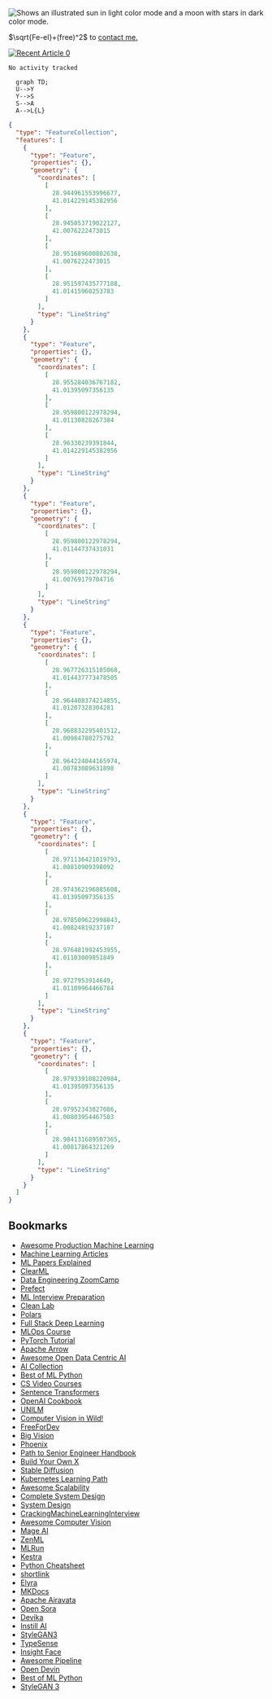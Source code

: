 <picture>
  <source media="(prefers-color-scheme: dark)" srcset="https://raw.githubusercontent.com/uysalserkan/uysalserkan/master/charmander-2.gif">
  <img alt="Shows an illustrated sun in light color mode and a moon with stars in dark color mode." src="https://raw.githubusercontent.com/uysalserkan/uysalserkan/master/charmander-2.gif">
</picture>

$\sqrt{Fe-el}+(free)^2$ to [contact me.](mailto:uysalserkan08@gmail.com)

<a target="_blank" href="https://github-readme-medium-recent-article.vercel.app/medium/@uysalserkan/0"><img src="https://github-readme-medium-recent-article.vercel.app/medium/@uysalserkan/0" alt="Recent Article 0"> 

<!--
<div align="center">
<p>Profile Visitor Counter</p>
<img src="https://profile-counter.glitch.me/uysalserkan/count.svg" alt="hit counter" align="center">
</div>
-->
<!--START_SECTION:waka-->

```txt
No activity tracked
```

<!--END_SECTION:waka-->

```mermaid
  graph TD;
  U-->Y
  Y-->S
  S-->A
  A-->L{L}
```


```geojson
{
  "type": "FeatureCollection",
  "features": [
    {
      "type": "Feature",
      "properties": {},
      "geometry": {
        "coordinates": [
          [
            28.944961553996677,
            41.014229145382956
          ],
          [
            28.945053719022127,
            41.0076222473015
          ],
          [
            28.951689600802638,
            41.0076222473015
          ],
          [
            28.951597435777188,
            41.01415960253783
          ]
        ],
        "type": "LineString"
      }
    },
    {
      "type": "Feature",
      "properties": {},
      "geometry": {
        "coordinates": [
          [
            28.955284036767182,
            41.01395097356135
          ],
          [
            28.959800122978294,
            41.01130828267384
          ],
          [
            28.96330239391844,
            41.014229145382956
          ]
        ],
        "type": "LineString"
      }
    },
    {
      "type": "Feature",
      "properties": {},
      "geometry": {
        "coordinates": [
          [
            28.959800122978294,
            41.01144737431031
          ],
          [
            28.959800122978294,
            41.00769179704716
          ]
        ],
        "type": "LineString"
      }
    },
    {
      "type": "Feature",
      "properties": {},
      "geometry": {
        "coordinates": [
          [
            28.967726315105068,
            41.014437773478505
          ],
          [
            28.964408374214855,
            41.01207328304281
          ],
          [
            28.968832295401512,
            41.00984780275792
          ],
          [
            28.964224044165974,
            41.00783089631898
          ]
        ],
        "type": "LineString"
      }
    },
    {
      "type": "Feature",
      "properties": {},
      "geometry": {
        "coordinates": [
          [
            28.971136421019793,
            41.00810909398092
          ],
          [
            28.974362196885608,
            41.01395097356135
          ],
          [
            28.978509622998843,
            41.00824819237107
          ],
          [
            28.976481992453955,
            41.01103009851849
          ],
          [
            28.9727953914649,
            41.01109964466784
          ]
        ],
        "type": "LineString"
      }
    },
    {
      "type": "Feature",
      "properties": {},
      "geometry": {
        "coordinates": [
          [
            28.979339108220984,
            41.01395097356135
          ],
          [
            28.97952343827086,
            41.00803954467503
          ],
          [
            28.984131689507365,
            41.00817864321269
          ]
        ],
        "type": "LineString"
      }
    }
  ]
}
```

## Bookmarks

- [Awesome Production Machine Learning](https://github.com/EthicalML/awesome-production-machine-learning)
- [Machine Learning Articles](https://github.com/christianversloot/machine-learning-articles)
- [ML Papers Explained](https://github.com/dair-ai/ML-Papers-Explained)
- [ClearML](https://github.com/allegroai/clearml)
- [Data Engineering ZoomCamp](https://github.com/DataTalksClub/data-engineering-zoomcamp)
- [Prefect](https://github.com/PrefectHQ/prefect)
- [ML Interview Preparation](https://github.com/ThinamXx/ML..Interview..Preparation)
- [Clean Lab](https://github.com/cleanlab/cleanlab)
- [Polars](https://github.com/pola-rs/polars)
- [Full Stack Deep Learning](https://github.com/full-stack-deep-learning/website)
- [MLOps Course](https://github.com/SkafteNicki/dtu_mlops)
- [PyTorch Tutorial](https://github.com/yunjey/pytorch-tutorial)
- [Apache Arrow](https://github.com/apache/arrow-datafusion)
- [Awesome Open Data Centric AI](https://github.com/Renumics/awesome-open-data-centric-ai)
- [AI Collection](https://github.com/ai-collection/ai-collection)
- [Best of ML Python](https://github.com/ml-tooling/best-of-ml-python)
- [CS Video Courses](https://github.com/Developer-Y/cs-video-courses)
- [Sentence Transformers](https://github.com/UKPLab/sentence-transformers)
- [OpenAI Cookbook](https://github.com/openai/openai-cookbook)
- [UNILM](https://github.com/microsoft/unilm/tree/master)
- [Computer Vision in Wild!](https://github.com/Computer-Vision-in-the-Wild/CVinW_Readings)
- [FreeForDev](https://github.com/ripienaar/free-for-dev)
- [Big Vision](https://github.com/google-research/big_vision)
- [Phoenix](https://github.com/Arize-ai/phoenix)
- [Path to Senior Engineer Handbook](https://github.com/jordan-cutler/path-to-senior-engineer-handbook)
- [Build Your Own X](https://github.com/codecrafters-io/build-your-own-x)
- [Stable Diffusion](https://github.com/Stability-AI/stablediffusion)
- [Kubernetes Learning Path](https://github.com/techiescamp/kubernetes-learning-path)
- [Awesome Scalability](https://github.com/binhnguyennus/awesome-scalability)
- [Complete System Design](https://github.com/Coder-World04/Complete-System-Design)
- [System Design](https://github.com/karanpratapsingh/system-design)
- [CrackingMachineLearningInterview](https://github.com/shafaypro/CrackingMachineLearningInterview)
- [Awesome Computer Vision](https://github.com/jbhuang0604/awesome-computer-vision)
- [Mage AI](https://github.com/mage-ai/mage-ai)
- [ZenML](https://github.com/zenml-io/zenml)
- [MLRun](https://github.com/mlrun/mlrun)
- [Kestra](https://github.com/kestra-io/kestra)
- [Python Cheatsheet](https://github.com/gto76/python-cheatsheet)
- [shortlink](https://github.com/shortlink-org/shortlink)
- [Elyra](https://github.com/elyra-ai/elyra)
- [MKDocs](https://github.com/mkdocs/mkdocs/tree/master)
- [Apache Airavata](https://github.com/apache/airavata)
- [Open Sora](https://github.com/hpcaitech/Open-Sora)
- [Devika](https://github.com/stitionai/devika)
- [Instill AI](https://github.com/instill-ai)
- [StyleGAN3](https://github.com/NVlabs/stylegan3)
- [TypeSense](https://github.com/typesense/typesense)
- [Insight Face](https://github.com/deepinsight/insightface)
- [Awesome Pipeline](https://github.com/pditommaso/awesome-pipeline?tab=readme-ov-file)
- [Open Devin](https://github.com/OpenDevin/OpenDevin)
- [Best of ML Python](https://github.com/ml-tooling/best-of-ml-python)
- [StyleGAN 3](https://github.com/NVlabs/stylegan3)
